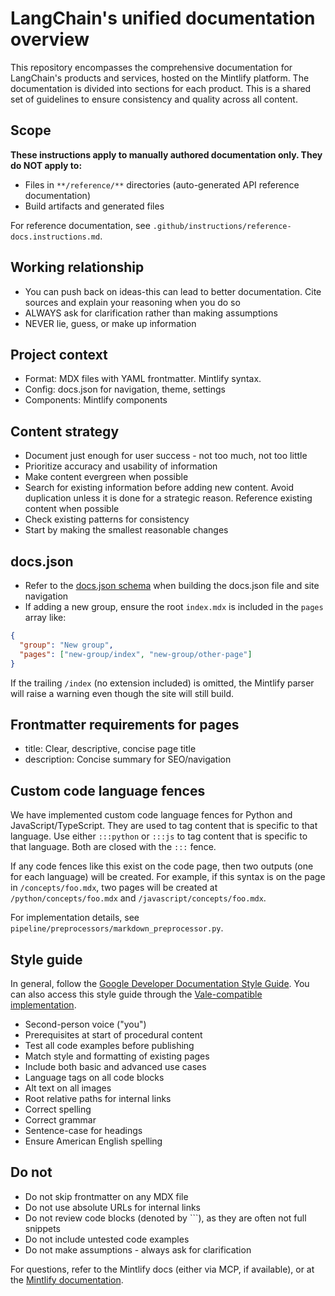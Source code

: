 # LangChain's unified documentation overview

This repository encompasses the comprehensive documentation for LangChain's products and services, hosted on the Mintlify platform. The documentation is divided into sections for each product. This is a shared set of guidelines to ensure consistency and quality across all content.

## Scope

**These instructions apply to manually authored documentation only. They do NOT apply to:**

- Files in `**/reference/**` directories (auto-generated API reference documentation)
- Build artifacts and generated files

For reference documentation, see `.github/instructions/reference-docs.instructions.md`.

## Working relationship

- You can push back on ideas-this can lead to better documentation. Cite sources and explain your reasoning when you do so
- ALWAYS ask for clarification rather than making assumptions
- NEVER lie, guess, or make up information

## Project context

- Format: MDX files with YAML frontmatter. Mintlify syntax.
- Config: docs.json for navigation, theme, settings
- Components: Mintlify components

## Content strategy

- Document just enough for user success - not too much, not too little
- Prioritize accuracy and usability of information
- Make content evergreen when possible
- Search for existing information before adding new content. Avoid duplication unless it is done for a strategic reason. Reference existing content when possible
- Check existing patterns for consistency
- Start by making the smallest reasonable changes

## docs.json

- Refer to the [docs.json schema](https://mintlify.com/docs.json) when building the docs.json file and site navigation
- If adding a new group, ensure the root `index.mdx` is included in the `pages` array like:

```json
{
  "group": "New group",
  "pages": ["new-group/index", "new-group/other-page"]
}
```

If the trailing `/index` (no extension included) is omitted, the Mintlify parser will raise a warning even though the site will still build.

## Frontmatter requirements for pages

- title: Clear, descriptive, concise page title
- description: Concise summary for SEO/navigation

## Custom code language fences

We have implemented custom code language fences for Python and JavaScript/TypeScript. They are used to tag content that is specific to that language. Use either `:::python` or `:::js` to tag content that is specific to that language. Both are closed with the `:::` fence.

If any code fences like this exist on the code page, then two outputs (one for each language) will be created. For example, if this syntax is on the page in `/concepts/foo.mdx`, two pages will be created at `/python/concepts/foo.mdx` and `/javascript/concepts/foo.mdx`.

For implementation details, see `pipeline/preprocessors/markdown_preprocessor.py`.

## Style guide

In general, follow the [Google Developer Documentation Style Guide](https://developers.google.com/style). You can also access this style guide through the [Vale-compatible implementation](https://github.com/errata-ai/Google).

- Second-person voice ("you")
- Prerequisites at start of procedural content
- Test all code examples before publishing
- Match style and formatting of existing pages
- Include both basic and advanced use cases
- Language tags on all code blocks
- Alt text on all images
- Root relative paths for internal links
- Correct spelling
- Correct grammar
- Sentence-case for headings
- Ensure American English spelling

## Do not

- Do not skip frontmatter on any MDX file
- Do not use absolute URLs for internal links
- Do not review code blocks (denoted by ```), as they are often not full snippets
- Do not include untested code examples
- Do not make assumptions - always ask for clarification

For questions, refer to the Mintlify docs (either via MCP, if available), or at the [Mintlify documentation](https://docs.mintlify.com/docs/introduction).
